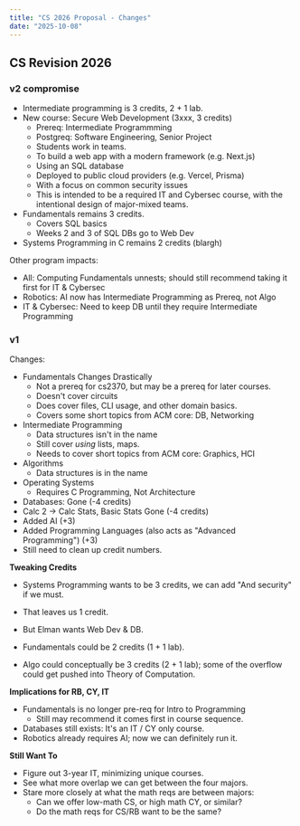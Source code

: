 ```yaml
---
title: "CS 2026 Proposal - Changes"
date: "2025-10-08"
---
```


## CS Revision 2026

### v2 compromise

- Intermediate programming is 3 credits, 2 + 1 lab.
- New course: Secure Web Development (3xxx, 3 credits)
  - Prereq: Intermediate Programmming
  - Postgreq: Software Engineering, Senior Project
  - Students work in teams.
  - To build a web app with a modern framework (e.g. Next.js)
  - Using an SQL database
  - Deployed to public cloud providers (e.g. Vercel, Prisma)
  - With a focus on common security issues
  - This is intended to be a required IT and Cybersec course,
    with the intentional design of major-mixed teams.
- Fundamentals remains 3 credits.
  - Covers SQL basics
  - Weeks 2 and 3 of SQL DBs go to Web Dev
- Systems Programming in C remains 2 credits (blargh)

Other program impacts:

- All: Computing Fundamentals unnests; should still recommend taking it first
  for IT & Cybersec
- Robotics: AI now has Intermediate Programming as Prereq, not Algo
- IT & Cybersec: Need to keep DB until they require Intermediate Programming

### v1

Changes:

- Fundamentals Changes Drastically
  - Not a prereq for cs2370, but may be a prereq for later
    courses.
  - Doesn't cover circuits
  - Does cover files, CLI usage, and other domain basics.
  - Covers some short topics from ACM core: DB, Networking
- Intermediate Programming
  - Data structures isn't in the name
  - Still cover *using* lists, maps.
  - Needs to cover short topics from ACM core: Graphics, HCI
- Algorithms
  - Data structures is in the name
- Operating Systems
  - Requires C Programming, Not Architecture
- Databases: Gone (-4 credits)
- Calc 2 -> Calc Stats, Basic Stats Gone (-4 credits)
- Added AI (+3)
- Added Programming Languages (also acts as "Advanced Programming") (+3)
- Still need to clean up credit numbers.

**Tweaking Credits**

- Systems Programming wants to be 3 credits, we can add "And security" if we
must.
- That leaves us 1 credit.

- But Elman wants Web Dev & DB.
- Fundamentals could be 2 credits (1 + 1 lab).
- Algo could conceptually be 3 credits (2 + 1 lab); some of the overflow could
get pushed into Theory of Computation.

**Implications for RB, CY, IT**

- Fundamentals is no longer pre-req for Intro to Programming
  - Still may recommend it comes first in course sequence.
- Databases still exists: It's an IT / CY only course.
- Robotics already requires AI; now we can definitely run it.

**Still Want To**

- Figure out 3-year IT, minimizing unique courses.
- See what more overlap we can get between the four majors.
- Stare more closely at what the math reqs are between majors:
  - Can we offer low-math CS, or high math CY, or similar?
  - Do the math reqs for CS/RB want to be the same?
